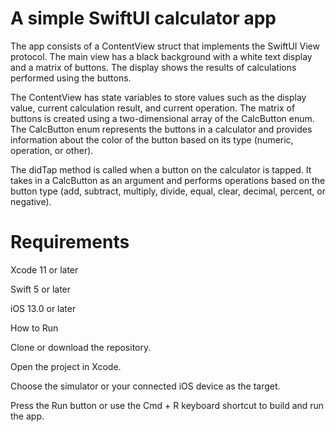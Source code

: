 
# A simple SwiftUI calculator app


The app consists of a ContentView struct that implements the SwiftUI View protocol. The main view has a black background with a white text display and a matrix of buttons. The display shows the results of calculations performed using the buttons.

The ContentView has state variables to store values such as the display value, current calculation result, and current operation. The matrix of buttons is created using a two-dimensional array of the CalcButton enum. The CalcButton enum represents the buttons in a calculator and provides information about the color of the button based on its type (numeric, operation, or other).

The didTap method is called when a button on the calculator is tapped. It takes in a CalcButton as an argument and performs operations based on the button type (add, subtract, multiply, divide, equal, clear, decimal, percent, or negative).

# Requirements

Xcode 11 or later

Swift 5 or later

iOS 13.0 or later

How to Run

Clone or download the repository.

Open the project in Xcode.

Choose the simulator or your connected iOS device as the target.

Press the Run button or use the Cmd + R keyboard shortcut to build and run the app.

